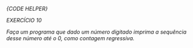 *{CODE HELPER}*

*EXERCÍCIO 10*

*Faça um programa que dado um número digitado imprima a sequência desse número até o 0, como contagem regressiva.*
